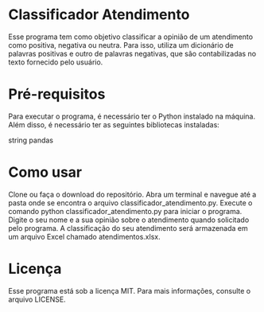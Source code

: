 # Classificador Atendimento

Esse programa tem como objetivo classificar a opinião de um atendimento como positiva, negativa ou neutra. Para isso, utiliza um dicionário de palavras positivas e outro de palavras negativas, que são contabilizadas no texto fornecido pelo usuário.

# Pré-requisitos

Para executar o programa, é necessário ter o Python instalado na máquina. Além disso, é necessário ter as seguintes bibliotecas instaladas:

string
pandas

# Como usar

Clone ou faça o download do repositório.
Abra um terminal e navegue até a pasta onde se encontra o arquivo classificador_atendimento.py.
Execute o comando python classificador_atendimento.py para iniciar o programa.
Digite o seu nome e a sua opinião sobre o atendimento quando solicitado pelo programa.
A classificação do seu atendimento será armazenada em um arquivo Excel chamado atendimentos.xlsx.

# Licença
Esse programa está sob a licença MIT. Para mais informações, consulte o arquivo LICENSE.
